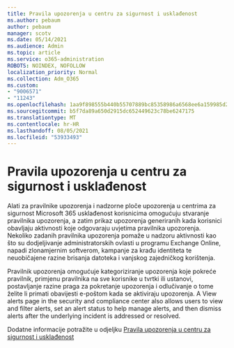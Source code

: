 ```yaml
---
title: Pravila upozorenja u centru za sigurnost i usklađenost
ms.author: pebaum
author: pebaum
manager: scotv
ms.date: 05/14/2021
ms.audience: Admin
ms.topic: article
ms.service: o365-administration
ROBOTS: NOINDEX, NOFOLLOW
localization_priority: Normal
ms.collection: Adm_O365
ms.custom:
- "9006571"
- "11243"
ms.openlocfilehash: 1aa9f898555b440b55707889bc85358986a6568ee6a159985d2e60041cff7750
ms.sourcegitcommit: b5f7da89a650d2915dc652449623c78be6247175
ms.translationtype: MT
ms.contentlocale: hr-HR
ms.lasthandoff: 08/05/2021
ms.locfileid: "53933493"
---
```

# <a name="alert-policies-in-the-security-and-compliance-center"></a>Pravila upozorenja u centru za sigurnost i usklađenost

Alati za pravilnike upozorenja i nadzorne ploče upozorenja u centrima za sigurnost Microsoft 365 usklađenost korisnicima omogućuju stvaranje pravilnika upozorenja, a zatim prikaz upozorenja generiranih kada korisnici obavljaju aktivnosti koje odgovaraju uvjetima pravilnika upozorenja. Nekoliko zadanih pravilnika upozorenja pomaže u nadzoru aktivnosti kao što su dodjeljivanje administratorskih ovlasti u programu Exchange Online, napadi zlonamjernim softverom, kampanje za krađu identiteta te neuobičajene razine brisanja datoteka i vanjskog zajedničkog korištenja.

Pravilnik upozorenja omogućuje kategoriziranje upozorenja koje pokreće pravilnik, primjenu pravilnika na sve korisnike u tvrtki ili ustanovi, postavljanje razine praga za pokretanje upozorenja i odlučivanje o tome želite li primati obavijesti e-poštom kada se aktiviraju upozorenja. A View alerts page in the security and compliance center also allows users to view and filter alerts, set an alert status to help manage alerts, and then dismiss alerts after the underlying incident is addressed or resolved.

Dodatne informacije potražite u odjeljku [Pravila upozorenja u centru za sigurnost i usklađenost](/microsoft-365/compliance/alert-policies)